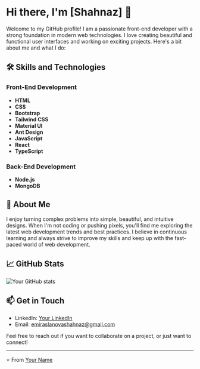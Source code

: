 # Hi there, I'm [Shahnaz] 👋

Welcome to my GitHub profile! I am a passionate front-end developer with a strong foundation in modern web technologies. I love creating beautiful and functional user interfaces and working on exciting projects. Here's a bit about me and what I do:

## 🛠 Skills and Technologies

### Front-End Development
- **HTML**
- **CSS**
- **Bootstrap**
- **Tailwind CSS**
- **Material UI**
- **Ant Design**
- **JavaScript**
- **React**
- **TypeScript**

### Back-End Development
- **Node.js**
- **MongoDB**

## 🌟 About Me

I enjoy turning complex problems into simple, beautiful, and intuitive designs. When I'm not coding or pushing pixels, you'll find me exploring the latest web development trends and best practices. I believe in continuous learning and always strive to improve my skills and keep up with the fast-paced world of web development.

## 📈 GitHub Stats

![Your GitHub stats](https://github-readme-stats.vercel.app/api?username=shahnazamiraslanova&show_icons=true&theme=radical)

## 📫 Get in Touch

- LinkedIn: [Your LinkedIn]([https://www.linkedin.com/in/yourlinkedin/](https://www.linkedin.com/in/shahnaz-amiraslanova-4a1391294/))
- Email: emiraslanovashahnaz@gmail.com

Feel free to reach out if you want to collaborate on a project, or just want to connect!

---

⭐️ From [Your Name](https://github.com/shahnazamiraslanova)
